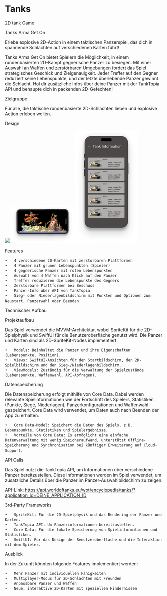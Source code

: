 # Tanks
2D tank Game

Tanks Arma Get On 


Erlebe explosive 2D-Action in einem taktischen Panzerspiel, das dich in spannende Schlachten auf verschiedenen Karten führt!

Tanks Arma Get On bietet Spielern die Möglichkeit, in einem rundenbasierten 2D-Kampf gegnerische Panzer zu besiegen. Mit einer Auswahl an Waffen und zerstörbaren Umgebungen fordert das Spiel strategisches Geschick und Zielgenauigkeit. Jeder Treffer auf den Gegner reduziert seine Lebenspunkte, und der letzte überlebende Panzer gewinnt die Schlacht. Hol dir zusätzliche Infos über deine Panzer mit der TankTopia API und behaupte dich in packenden 2D-Gefechten!

Zielgruppe

Für alle, die taktische rundenbasierte 2D-Schlachten lieben und explosive Action erleben wollen.

Design

<p>
  <img src="./img/Screen1.png" width="200">
  <img src="./img/Screen2.png" width="200">
  <img src="./img/Screen3.png" width="200">
</p>


Features

	•	4 verschiedene 2D-Karten mit zerstörbaren Plattformen
	•	4 Panzer mit grünen Lebenspunkten (Spieler)
	•	4 gegnerische Panzer mit roten Lebenspunkten
	•	Auswahl von 4 Waffen nach Klick auf den Panzer
	•	Treffer reduzieren die Lebenspunkte des Gegners
	•	Zerstörbare Plattformen bei Beschuss
	•	Panzer-Info über API von TankTopia
	•	Sieg- oder Niederlagenbildschirm mit Punkten und Optionen zum Neustart, Panzerwahl oder Beenden

Technischer Aufbau

Projektaufbau

Das Spiel verwendet die MVVM-Architektur, wobei SpriteKit für die 2D-Spielphysik und SwiftUI für die Benutzeroberfläche genutzt wird. Die Panzer und Karten sind als 2D-SpriteKit-Nodes implementiert.

	•	Models: Beinhaltet die Panzer und ihre Eigenschaften (Lebenspunkte, Position).
	•	Views: SwiftUI-Ansichten für den Startbildschirm, den 2D-Spielbildschirm und den Sieg-/Niederlagenbildschirm.
	•	ViewModels: Zuständig für die Verwaltung der Spielzustände (Lebenspunkte, Waffenwahl, API-Abfragen).

Datenspeicherung

Die Datenspeicherung erfolgt mithilfe von Core Data. Dabei werden relevante Spielinformationen wie der Fortschritt des Spielers, Statistiken (Punkte, Siege, Niederlagen), Panzerkonfigurationen und Waffenwahl gespeichert. Core Data wird verwendet, um Daten auch nach Beenden der App zu erhalten.

	•	Core Data-Model: Speichert die Daten des Spiels, z.B. Lebenspunkte, Statistiken und Spielergebnisse.
	•	Vorteile von Core Data: Es ermöglicht eine einfache Datenverwaltung mit wenig Speicheraufwand, unterstützt Offline-Speicherung und Synchronisation bei künftiger Erweiterung auf Cloud-Support.

API Calls

Das Spiel nutzt die TankTopia API, um Informationen über verschiedene Panzer bereitzustellen. Diese Informationen werden im Spiel verwendet, um zusätzliche Details über die Panzer im Panzer-Auswahlbildschirm zu zeigen.

API-Link: https://api.worldoftanks.eu/wot/encyclopedia/tanks/?application_id=DEINE_APPLICATION_ID

3rd-Party Frameworks

	•	SpriteKit: Für die 2D-Spielphysik und das Rendering der Panzer und Karten.
	•	TankTopia API: Um Panzerinformationen bereitzustellen.
	•	Core Data: Für die lokale Speicherung von Spielinformationen und Statistiken.
	•	SwiftUI: Für das Design der Benutzeroberfläche und die Interaktion mit dem Spieler.

Ausblick

In der Zukunft könnten folgende Features implementiert werden:

	•	Mehr Panzer mit individuellen Fähigkeiten
	•	Multiplayer-Modus für 2D-Schlachten mit Freunden
	•	Anpassbare Panzer und Waffen
	•	Neue, interaktive 2D-Karten mit speziellen Hindernissen
